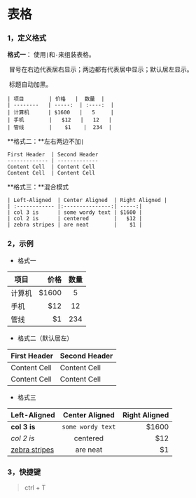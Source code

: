 # 表格

### 1，定义格式

**格式一**： 使用`|`和`-`来组装表格。

​                冒号在右边代表居右显示；两边都有代表居中显示；默认居左显示。

​                标题自动加黑。

```shell
| 项目        | 价格   |  数量  |
| --------   | -----:  | :----:  |
| 计算机      | $1600   |   5     |
| 手机        |   $12   |   12   |
| 管线        |    $1    |  234  |

```

**格式二：**左右两边不加`|`

```shell
First Header  | Second Header
------------- | -------------
Content Cell  | Content Cell
Content Cell  | Content Cell
```

**格式三：**混合模式

```shell
| Left-Aligned  | Center Aligned  | Right Aligned |
| :------------ |:---------------:| -----:|
| col 3 is      | some wordy text | $1600 |
| col 2 is      | centered        |   $12 |
| zebra stripes | are neat        |    $1 |
```



### 2，示例

- 格式一

| 项目   |  价格 | 数量 |
| ------ | ----: | :--: |
| 计算机 | $1600 |  5   |
| 手机   |   $12 |  12  |
| 管线   |    $1 | 234  |

- 格式二（默认居左）

| First Header | Second Header |
| ------------ | ------------- |
| Content Cell | Content Cell  |
| Content Cell | Content Cell  |

- 格式三

| Left-Aligned         |  Center Aligned   | Right Aligned |
| :------------------- | :---------------: | ------------: |
| **col 3 is**         | `some wordy text` |         $1600 |
| *col 2 is*           |     centered      |           $12 |
| <u>zebra stripes</u> |     are neat      |            $1 |

### 3，快捷键

> ctrl + T

